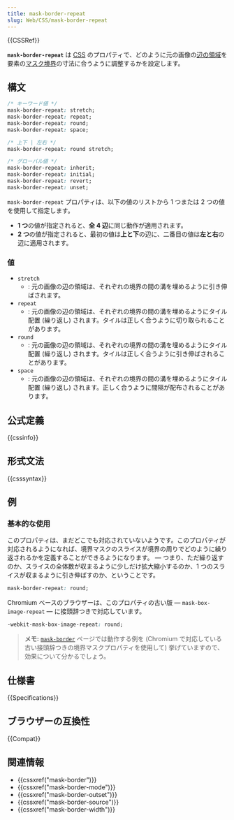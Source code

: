 ```yaml
---
title: mask-border-repeat
slug: Web/CSS/mask-border-repeat
---
```


{{CSSRef}}

**`mask-border-repeat`** は [CSS](/ja/docs/Web/CSS) のプロパティで、どのように元の画像の[辺の領域](/ja/docs/Web/CSS/border-image-slice#edge-regions)を要素の[マスク境界](/ja/docs/Web/CSS/mask-border)の寸法に合うように調整するかを設定します。

## 構文

```css
/* キーワード値 */
mask-border-repeat: stretch;
mask-border-repeat: repeat;
mask-border-repeat: round;
mask-border-repeat: space;

/* 上下 | 左右 */
mask-border-repeat: round stretch;

/* グローバル値 */
mask-border-repeat: inherit;
mask-border-repeat: initial;
mask-border-repeat: revert;
mask-border-repeat: unset;
```

`mask-border-repeat` プロパティは、以下の値のリストから 1 つまたは 2 つの値を使用して指定します。

- **1 つ**の値が指定されると、**全 4 辺**に同じ動作が適用されます。
- **2 つ**の値が指定されると、最初の値は**上と下**の辺に、二番目の値は**左と右**の辺に適用されます。

### 値

- `stretch`
  - : 元の画像の辺の領域は、それぞれの境界の間の溝を埋めるように引き伸ばされます。
- `repeat`
  - : 元の画像の辺の領域は、それぞれの境界の間の溝を埋めるようにタイル配置 (繰り返し) されます。タイルは正しく合うように切り取られることがあります。
- `round`
  - : 元の画像の辺の領域は、それぞれの境界の間の溝を埋めるようにタイル配置 (繰り返し) されます。タイルは正しく合うように引き伸ばされることがあります。
- `space`
  - : 元の画像の辺の領域は、それぞれの境界の間の溝を埋めるようにタイル配置 (繰り返し) されます。正しく合うように間隔が配布されることがあります。

## 公式定義

{{cssinfo}}

## 形式文法

{{csssyntax}}

## 例

### 基本的な使用

このプロパティは、まだどこでも対応されていないようです。このプロパティが対応されるようになれば、境界マスクのスライスが境界の周りでどのように繰り返されるかを定義することができるようになります。 — つまり、ただ繰り返すのか、スライスの全体数が収まるように少しだけ拡大縮小するのか、1 つのスライスが収まるように引き伸ばすのか、ということです。

```css
mask-border-repeat: round;
```

Chromium ベースのブラウザーは、このプロパティの古い版 — `mask-box-image-repeat` — に接頭辞つきで対応しています。

```css
-webkit-mask-box-image-repeat: round;
```

> **メモ:** [`mask-border`](/ja/docs/Web/CSS/mask-border) ページでは動作する例を (Chromium で対応している古い接頭辞つきの境界マスクプロパティを使用して) 挙げていますので、効果について分かるでしょう。

## 仕様書

{{Specifications}}

## ブラウザーの互換性

{{Compat}}

## 関連情報

- {{cssxref("mask-border")}}
- {{cssxref("mask-border-mode")}}
- {{cssxref("mask-border-outset")}}
- {{cssxref("mask-border-source")}}
- {{cssxref("mask-border-width")}}

